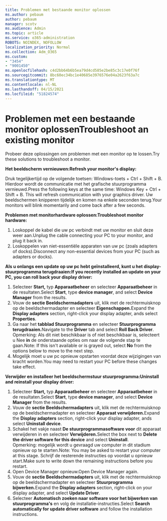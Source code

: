 ```yaml
---
title: Problemen met bestaande monitor oplossen
ms.author: pebaum
author: pebaum
manager: scotv
ms.audience: Admin
ms.topic: article
ms.service: o365-administration
ROBOTS: NOINDEX, NOFOLLOW
localization_priority: Normal
ms.collection: Adm_O365
ms.custom:
- "3454"
- "9001450"
ms.openlocfilehash: c4d2bb64b6b5ea79d4cd585e2be85c3c17e0f76f
ms.sourcegitcommit: 8bc60ec34bc1e40685e3976576e04a2623f63a7c
ms.translationtype: MT
ms.contentlocale: nl-NL
ms.lasthandoff: 04/15/2021
ms.locfileid: "51824574"
---
```

# <a name="troubleshoot-an-existing-monitor"></a><span data-ttu-id="89ab8-102">Problemen met een bestaande monitor oplossen</span><span class="sxs-lookup"><span data-stu-id="89ab8-102">Troubleshoot an existing monitor</span></span>

<span data-ttu-id="89ab8-103">Probeer deze oplossingen om problemen met een monitor op te lossen.</span><span class="sxs-lookup"><span data-stu-id="89ab8-103">Try these solutions to troubleshoot a monitor.</span></span> 

<span data-ttu-id="89ab8-104">**Het beeldscherm vernieuwen:**</span><span class="sxs-lookup"><span data-stu-id="89ab8-104">**Refresh your monitor's display:**</span></span>

<span data-ttu-id="89ab8-105">Druk tegelijkertijd op de volgende toetsen: Windows-toets + Ctrl + Shift + B. Hierdoor wordt de communicatie met het grafische stuurprogramma vernieuwd.</span><span class="sxs-lookup"><span data-stu-id="89ab8-105">Press the following keys at the same time: Windows Key  + Ctrl + Shift + B. This will refresh communication with your graphics driver.</span></span> <span data-ttu-id="89ab8-106">Uw beeldschermen knipperen tijdelijk en komen na enkele seconden terug.</span><span class="sxs-lookup"><span data-stu-id="89ab8-106">Your monitors will blink momentarily and come back after a few seconds.</span></span>

<span data-ttu-id="89ab8-107">**Problemen met monitorhardware oplossen:**</span><span class="sxs-lookup"><span data-stu-id="89ab8-107">**Troubleshoot monitor hardware:**</span></span>

1. <span data-ttu-id="89ab8-108">Loskoppel de kabel die uw pc verbindt met uw monitor en sluit deze weer aan.</span><span class="sxs-lookup"><span data-stu-id="89ab8-108">Unplug the cable connecting your PC to your monitor, and plug it back in.</span></span>
2. <span data-ttu-id="89ab8-109">Loskoppelen van niet-essentiële apparaten van uw pc (zoals adapters of docks).</span><span class="sxs-lookup"><span data-stu-id="89ab8-109">Disconnect any non-essential devices from your PC (such as adapters or docks).</span></span>

<span data-ttu-id="89ab8-110">**Als u onlangs een update op uw pc hebt geïnstalleerd, kunt u het display-stuurprogramma terugdraaien:**</span><span class="sxs-lookup"><span data-stu-id="89ab8-110">**If you recently installed an update on your PC, you can roll back your display driver:**</span></span>

1. <span data-ttu-id="89ab8-111">Selecteer **Start,** typ **Apparaatbeheer** en selecteer **Apparaatbeheer** in de resultaten.</span><span class="sxs-lookup"><span data-stu-id="89ab8-111">Select **Start**, type **device manager**, and select **Device Manager** from the results.</span></span>
2. <span data-ttu-id="89ab8-112">Vouw de **sectie Beeldschermadapters** uit, klik met de rechtermuisknop op de beeldschermadapter en selecteer **Eigenschappen.**</span><span class="sxs-lookup"><span data-stu-id="89ab8-112">Expand the **Display adapters** section, right-click your display adapter, ands select **Properties**.</span></span>
3. <span data-ttu-id="89ab8-113">Ga naar het **tabblad Stuurprogramma** en selecteer **Stuurprogramma terugdraaien.**</span><span class="sxs-lookup"><span data-stu-id="89ab8-113">Navigate to the **Driver** tab and select **Roll Back Driver**.</span></span> <br>
<span data-ttu-id="89ab8-114">Opmerking: Als dit niet beschikbaar is of niet beschikbaar is, selecteert u Nee **in** de onderstaande opties om naar de volgende stap te gaan.</span><span class="sxs-lookup"><span data-stu-id="89ab8-114">Note: If this isn't available or is grayed out, select **No** from the options below to move to the next step.</span></span>
4. <span data-ttu-id="89ab8-115">Mogelijk moet u uw pc opnieuw opstarten voordat deze wijzigingen van kracht worden.</span><span class="sxs-lookup"><span data-stu-id="89ab8-115">You may need to restart your PC before these changes take effect.</span></span>

<span data-ttu-id="89ab8-116">**Verwijder en installeer het beeldschermstuur stuurprogramma:**</span><span class="sxs-lookup"><span data-stu-id="89ab8-116">**Uninstall and reinstall your display driver:**</span></span>

1. <span data-ttu-id="89ab8-117">Selecteer **Start,** typ **Apparaatbeheer** en selecteer **Apparaatbeheer** in de resultaten.</span><span class="sxs-lookup"><span data-stu-id="89ab8-117">Select **Start**, type **device manager**, and select **Device Manager** from the results.</span></span>
2. <span data-ttu-id="89ab8-118">Vouw de **sectie Beeldschermadapters** uit, klik met de rechtermuisknop op de beeldschermadapter en selecteer **Apparaat verwijderen.**</span><span class="sxs-lookup"><span data-stu-id="89ab8-118">Expand the **Display adapters** section, right-click your display adapter, ands select **Uninstall device**.</span></span> 
3. <span data-ttu-id="89ab8-119">Schakel het vakje naast **De stuurprogrammasoftware voor** dit apparaat verwijderen in en selecteer **Verwijderen.**</span><span class="sxs-lookup"><span data-stu-id="89ab8-119">Select the box next to **Delete the driver software for this device** and select **Uninstall**.</span></span><br>
<span data-ttu-id="89ab8-120">Opmerking: mogelijk wordt u gevraagd uw computer in dit stadium opnieuw op te starten.</span><span class="sxs-lookup"><span data-stu-id="89ab8-120">Note: You may be asked to restart your computer at this stage.</span></span> <span data-ttu-id="89ab8-121">Schrijf de resterende instructies op voordat u opnieuw start.</span><span class="sxs-lookup"><span data-stu-id="89ab8-121">Make sure to write down the remaining instructions before you restart.</span></span>
4. <span data-ttu-id="89ab8-122">Open Device Manager opnieuw.</span><span class="sxs-lookup"><span data-stu-id="89ab8-122">Open Device Manager again.</span></span>
5. <span data-ttu-id="89ab8-123">Vouw de **sectie Beeldschermadapters** uit, klik met de rechtermuisknop op de beeldschermadapter en selecteer **Stuurprogramma bijwerken.**</span><span class="sxs-lookup"><span data-stu-id="89ab8-123">Expand the **Display adapters** section, right-click on your display adapter, and select **Update Driver**.</span></span>
6. <span data-ttu-id="89ab8-124">Selecteer **Automatisch zoeken naar software voor het bijwerken van stuurprogramma's** en volg de installatie-instructies.</span><span class="sxs-lookup"><span data-stu-id="89ab8-124">Select **Search automatically for update driver software** and follow the installation instructions.</span></span>
